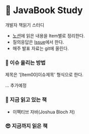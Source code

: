 # :book: JavaBook Study
개발자 책읽기 스터디   
- [노션](www.notion.so/javabookstudy)에 읽은 내용을 Item별로 정리한다.  
- 질의응답은 [Issue](https://github.com/kjsu0209/JavaBook/issues)에서 한다.  
- 매주 발표 자료는 git에 올린다.  

### :rocket: 이슈 올리는 방법  
제목은 '[Item00]이슈제목' 형식으로 한다.  

... 추가예정

### 👀 지금 읽고 있는 책  
- 이펙티브 자바(Joshua Bloch 저)  

### 😎 지금까지 읽은 책
